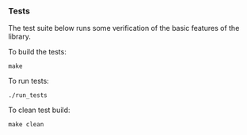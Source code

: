 ### Tests

The test suite below runs some verification of the basic features of the
library.

To build the tests:

```shell
make
```

To run tests:

```shell
./run_tests
```

To clean test build:
```shell
make clean
```
